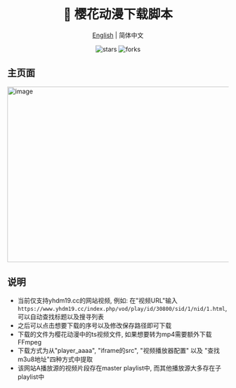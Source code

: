 <div align="center">
  <h1>🌸 樱花动漫下载脚本</h1>
  <div>
    <a href="https://github.com/Kamio-Misuzu/yhdm19_download/tree/main">English</a> | 
    <a>简体中文</a>
  </div>
  <p>
    <img src="https://img.shields.io/github/stars/Kamio-Misuzu/yhdm19_download?style=social" alt="stars">
    <img src="https://img.shields.io/github/forks/Kamio-Misuzu/yhdm19_download?style=social" alt="forks">
  </p>
</div>

## 主页面
<img width="600" height="400" alt="image" src="https://github.com/user-attachments/assets/740d75c2-762b-480f-9145-4cd6f8b935b4" />

## 说明
- 当前仅支持yhdm19.cc的网站视频, 例如: 在"视频URL"输入`https://www.yhdm19.cc/index.php/vod/play/id/30800/sid/1/nid/1.html`, 可以自动查找标题以及搜寻列表
- 之后可以点击想要下载的序号以及修改保存路径即可下载
- 下载的文件为樱花动漫中的ts视频文件, 如果想要转为mp4需要额外下载FFmpeg
- 下载方式为从"player_aaaa", "iframe的src", "视频播放器配置" 以及 "查找m3u8地址"四种方式中提取
- 该网站A播放源的视频片段存在master playlist中, 而其他播放源大多存在子 playlist中

